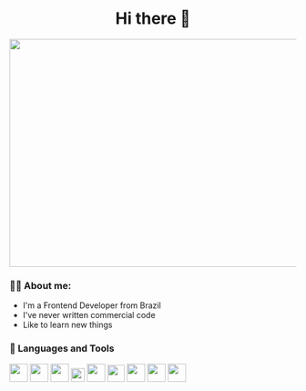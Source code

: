 <h1 align="center" >Hi there 👋</h1>

<div align="center">
  <img src="https://static.vecteezy.com/ti/vetor-gratis/p1/5879568-web-designer-modern-flat-concept-for-web-banner-design-man-working-with-website-layout-places-images-and-other-graphic-elements-optimized-page-code-vector-illustration-cena-com-pessoas-isoladas-vetor.jpg" width="600" height="400"/>
</div>

### 👨‍💻 About me:

  - I'm a Frontend Developer from Brazil 
  - I've never written commercial code
  - Like to learn new things

### 🔮 Languages and Tools
<div>
  <img src="https://logodownload.org/wp-content/uploads/2022/04/javascript-logo-1.png" width="32" />
  <img src="https://upload.wikimedia.org/wikipedia/commons/7/7e/Dart-logo.png" width="32" />
  <img src="https://cdn4.iconfinder.com/data/icons/logos-3/600/React.js_logo-512.png" width="32" />
  <img src="https://seeklogo.com/images/F/flutter-logo-5086DD11C5-seeklogo.com.png" width="24" />
  <img src="https://upload.wikimedia.org/wikipedia/commons/thumb/d/d5/Tailwind_CSS_Logo.svg/2048px-Tailwind_CSS_Logo.svg.png" width="32" />
  <img src="https://logodownload.org/wp-content/uploads/2016/10/html5-logo-8.png" width="30" />
  <img src="https://upload.wikimedia.org/wikipedia/commons/thumb/6/62/CSS3_logo.svg/800px-CSS3_logo.svg.png" width="32" />
  <img src="https://assets-global.website-files.com/6047a9e35e5dc54ac86ddd90/63018721094449d9901f5875_cff297d7.png" width="32" />
  <!-- <img src="https://nodejs.org/static/images/logo.svg" width="32" /> -->
  <img src="https://git-scm.com/images/logos/downloads/Git-Icon-1788C.png" width="32" />
  <!-- <img src="https://i.pinimg.com/originals/b7/4c/8b/b74c8b10b1d8942475db5a5ebdf53555.png" width="88" /> -->
</div>

<!--
**EmanuelMarquis/EmanuelMarquis** is a ✨ _special_ ✨ repository because its `README.md` (this file) appears on your GitHub profile.

Here are some ideas to get you started:

- 🔭 I’m currently working on ...
- 🌱 I’m currently learning ...
- 👯 I’m looking to collaborate on ...
- 🤔 I’m looking for help with ...
- 💬 Ask me about ...
- 📫 How to reach me: ...
- 😄 Pronouns: ...
- ⚡ Fun fact: ...
-->
